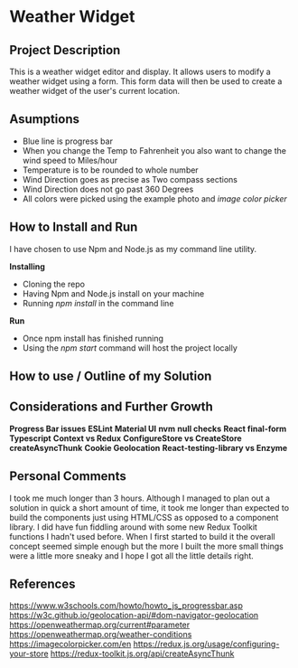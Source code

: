# Weather Widget

## Project Description
This is a weather widget editor and display. It allows users to modify a weather widget using a form. This form data will then be used to create a weather widget of the user's current location.

## Asumptions
- Blue line is progress bar
- When you change the Temp to Fahrenheit you also want to change the wind speed to Miles/hour
- Temperature is to be rounded to whole number
- Wind Direction goes as precise as Two compass sections
- Wind Direction does not go past 360 Degrees
- All colors were picked using the example photo and *image color picker*

## How to Install and Run
I have chosen to use Npm and Node.js as my command line utility. 

**Installing**
- Cloning the repo
- Having Npm and Node.js install on your machine
- Running *npm install* in the command line 

**Run**
- Once npm install has finished running
- Using the *npm start* command will host the project locally

## How to use / Outline of my Solution


## Considerations and Further Growth
**Progress Bar issues**
**ESLint**
**Material UI**
**nvm**
**null checks**
**React final-form**
**Typescript**
**Context vs Redux**
**ConfigureStore vs CreateStore**
**createAsyncThunk**
**Cookie Geolocation**
**React-testing-library vs Enzyme**

## Personal Comments
I took me much longer than 3 hours. Although I managed to plan out a solution in quick a short amount of time, it took me longer than expected to build the components just using HTML/CSS as opposed to a component library. I did have fun fiddling around with some new Redux Toolkit functions I hadn't used before. When I first started to build it the overall concept seemed simple enough but the more I built the more small things were a little more sneaky and I hope I got all the little details right.

## References
https://www.w3schools.com/howto/howto_js_progressbar.asp
https://w3c.github.io/geolocation-api/#dom-navigator-geolocation
https://openweathermap.org/current#parameter
https://openweathermap.org/weather-conditions
https://imagecolorpicker.com/en
https://redux.js.org/usage/configuring-your-store
https://redux-toolkit.js.org/api/createAsyncThunk


